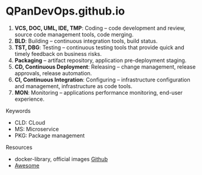 # QPanDevOps.github.io

1. **VCS, DOC, UML, IDE, TMP**: Coding – code development and review, source code management tools, code merging.
2. **BLD**: Building – continuous integration tools, build status.
3. **TST, DBG**: Testing – continuous testing tools that provide quick and timely feedback on business risks.
4. **Packaging** – artifact repository, application pre-deployment staging.
5. **CD, Continuous Deployment**: Releasing – change management, release approvals, release automation.
6. **CI, Continuous Integration**: Configuring – infrastructure configuration and management, infrastructure as code tools.
7. **MON**: Monitoring – applications performance monitoring, end-user experience.

Keywords

- CLD: CLoud
- MS: Microservice
- PKG: Package management

Resources

- docker-library, official images [Github](https://github.com/docker-library)
- [Awesome](https://github.com/sindresorhus/awesome)
